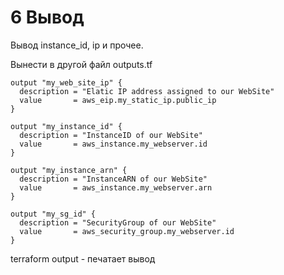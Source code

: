 # 6 Вывод

Вывод instance\_id, ip и прочее.

Вынести в другой файл outputs.tf

```
output "my_web_site_ip" {
  description = "Elatic IP address assigned to our WebSite"
  value       = aws_eip.my_static_ip.public_ip
}

output "my_instance_id" {
  description = "InstanceID of our WebSite"
  value       = aws_instance.my_webserver.id
}

output "my_instance_arn" {
  description = "InstanceARN of our WebSite"
  value       = aws_instance.my_webserver.arn
}

output "my_sg_id" {
  description = "SecurityGroup of our WebSite"
  value       = aws_security_group.my_webserver.id
}
```

terraform output - печатает вывод
